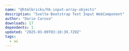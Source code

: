 ```yaml
---
name: "@htmlbricks/hb-input-array-objects"
description: "Svelte-Bootstrap Text Input WebComponent"
author: "Dario Caruso"
downloads: 17
dependents: 1
updated: "2025-03-09T03:10:39.729Z"
tags: 
  - ui
---
```

